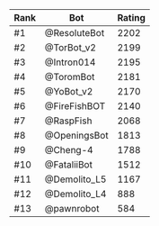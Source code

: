 Rank|Bot|Rating
---|---|---
#1|@ResoluteBot|2202
#2|@TorBot_v2|2199
#3|@Intron014|2195
#4|@ToromBot|2181
#5|@YoBot_v2|2170
#6|@FireFishBOT|2140
#7|@RaspFish|2068
#8|@OpeningsBot|1813
#9|@Cheng-4|1788
#10|@FataliiBot|1512
#11|@Demolito_L5|1167
#12|@Demolito_L4|888
#13|@pawnrobot|584
